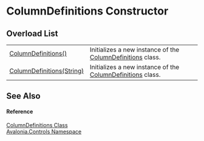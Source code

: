 # ColumnDefinitions Constructor


## Overload List
<table>
<tr>
<td><a href="M_Avalonia_Controls_ColumnDefinitions__ctor">ColumnDefinitions()</a></td>
<td>Initializes a new instance of the <a href="T_Avalonia_Controls_ColumnDefinitions">ColumnDefinitions</a> class.</td>
</tr>
<tr>
<td><a href="M_Avalonia_Controls_ColumnDefinitions__ctor_1">ColumnDefinitions(String)</a></td>
<td>Initializes a new instance of the <a href="T_Avalonia_Controls_ColumnDefinitions">ColumnDefinitions</a> class.</td>
</tr>
</table>

## See Also


#### Reference
<a href="T_Avalonia_Controls_ColumnDefinitions">ColumnDefinitions Class</a>  
<a href="N_Avalonia_Controls">Avalonia.Controls Namespace</a>  
